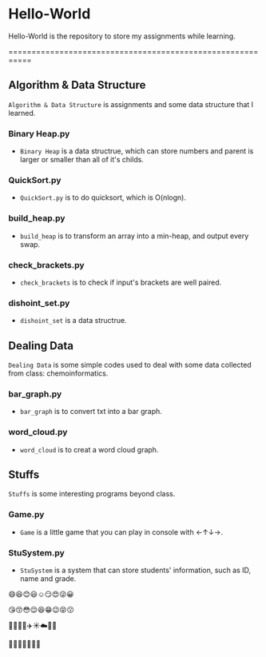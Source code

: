 # Hello-World
Hello-World is the repository to store my assignments while learning.

===========================================================
## Algorithm & Data Structure
`Algorithm & Data Structure` is assignments and some data structure that I learned.

### Binary Heap.py
- `Binary Heap` is a data structrue, which can store numbers and parent is larger or smaller than all of it's childs.

### QuickSort.py
- `QuickSort.py` is to do quicksort, which is O(nlogn).

### build_heap.py
- `build_heap` is to transform an array into a min-heap, and output every swap.

### check_brackets.py
- `check_brackets` is to check if input's brackets are well paired.

### dishoint_set.py
- `dishoint_set` is a data structrue.



## Dealing Data
`Dealing Data` is some simple codes used to deal with some data collected from class: chemoinformatics.

### bar_graph.py
- `bar_graph` is to convert txt into a bar graph.


### word_cloud.py
- `word_cloud` is to creat a word cloud graph.

## Stuffs
`Stuffs` is some interesting programs beyond class.

### Game.py
- `Game` is a little game that you can play in console with ←↑↓→.

### StuSystem.py
- `StuSystem` is a system that can store students' information, such as ID, name and grade.


:smile::laughing::blush::smiley::relaxed::smirk::heart_eyes::stuck_out_tongue_winking_eye::grinning:

:kissing_heart::kissing_closed_eyes::flushed::relieved::satisfied::grin::wink::stuck_out_tongue_closed_eyes::kissing:

:taxi::oncoming_taxi::articulated_lorry::bus::airplane::sunny::cloud::cactus::herb:

:bouquet::cherry_blossom::tulip::four_leaf_clover::rose::sunflower::hibiscus:

